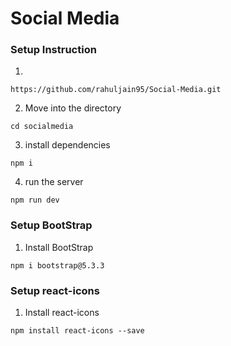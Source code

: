 # Social Media 

### Setup Instruction

1.

```
https://github.com/rahuljain95/Social-Media.git
```

2. Move into the directory

```
cd socialmedia
```

3. install dependencies

```
npm i
```

4. run the server

```
npm run dev
```

### Setup BootStrap

1. Install BootStrap

```
npm i bootstrap@5.3.3
```

### Setup react-icons

1. Install react-icons

```
npm install react-icons --save
```
